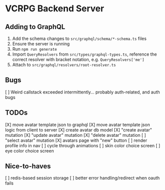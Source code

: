 # VCRPG Backend Server

## Adding to GraphQL

1. Add the schema changes to `src/graphql/schema/*-schema.ts` files
1. Ensure the server is running
1. Run `npm run generate`
1. Import `QueryResolvers` from `src/types/graphql-types.ts`, reference the correct resolver with bracket notation, e.g. `QueryResolvers['me']`
1. Attach to `src/graphql/resolvers/root-resolver.ts`

## Bugs

[ ] Weird callstack exceeded intermittently... probably auth-related, and auth bugs

## TODOs

[X] move avatar template json to graphql
[X] move avatar template json logic from client to server
[X] create avatar db model
[X] "create avatar" mutation
[X] "update avatar" mutation
[X] "delete avatar" mutation
[ ] "select avatar" mutation
[X] avatars page with "new" button
[ ] render profile info in nav
[ ] cycle through animations
[ ] skin color choice screen
[ ] eye color choice screen

## Nice-to-haves

[ ] redis-based session storage
[ ] better error handling/redirect when oauth fails
